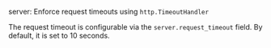 server: Enforce request timeouts using `http.TimeoutHandler`

The request timeout is configurable via the `server.request_timeout` field.
By default, it is set to 10 seconds.
